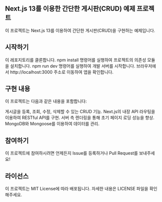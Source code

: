 ## Next.js 13를 이용한 간단한 게시판(CRUD) 예제 프로젝트

이 프로젝트는 Next.js 13를 이용하여 간단한 게시판(CRUD)을 구현하는 예제입니다.


## 시작하기

이 레포지토리를 클론합니다.
npm install 명령어를 실행하여 프로젝트의 의존성 모듈을 설치합니다.
npm run dev 명령어를 실행하여 개발 서버를 시작합니다.
브라우저에서 http://localhost:3000 주소로 이동하여 앱을 확인합니다.

## 구현 내용

이 프로젝트는 다음과 같은 내용을 포함합니다:


게시글을 등록, 조회, 수정, 삭제할 수 있는 CRUD 기능.
Next.js의 내장 API 라우팅을 이용하여 RESTful API를 구현.
서버 측 렌더링을 통해 초기 페이지 로딩 성능을 향상.
MongoDB와 Mongoose를 이용하여 데이터를 관리.

## 참여하기

이 프로젝트에 참여하시려면 언제든지 Issue를 등록하거나 Pull Request를 보내주세요!


## 라이선스

이 프로젝트는 MIT License에 따라 배포됩니다. 자세한 내용은 LICENSE 파일을 확인해주세요.